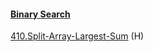 #### [Binary Search](https://github.com/jtjin/UltraAlgorithm/tree/master/JianTing/Binary_Search)
[410.Split-Array-Largest-Sum](https://github.com/jtjin/UltraAlgorithm/tree/master/JianTing/Binary_Search/410.Split-Array-Largest-Sum) (H)